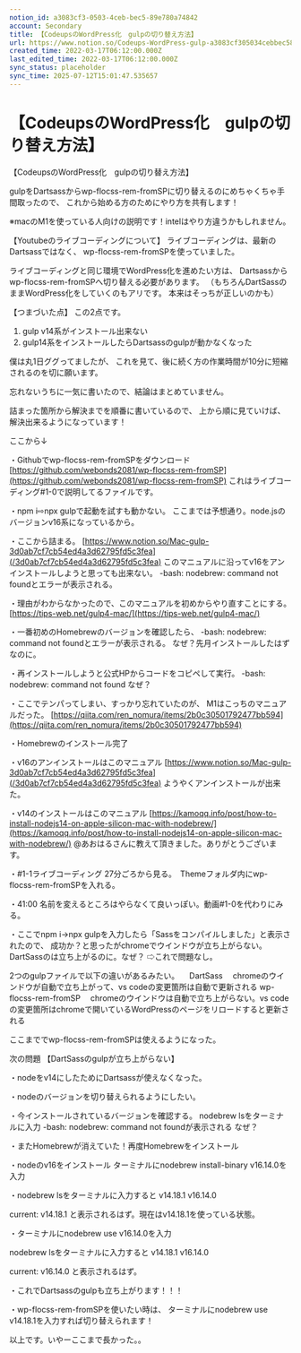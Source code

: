 ```yaml
---
notion_id: a3083cf3-0503-4ceb-bec5-89e780a74842
account: Secondary
title: 【CodeupsのWordPress化　gulpの切り替え方法】
url: https://www.notion.so/Codeups-WordPress-gulp-a3083cf305034cebbec589e780a74842
created_time: 2022-03-17T06:12:00.000Z
last_edited_time: 2022-03-17T06:12:00.000Z
sync_status: placeholder
sync_time: 2025-07-12T15:01:47.535657
---
```

# 【CodeupsのWordPress化　gulpの切り替え方法】

【CodeupsのWordPress化　gulpの切り替え方法】

gulpをDartsassからwp-flocss-rem-fromSPに切り替えるのにめちゃくちゃ手間取ったので、
これから始める方のためにやり方を共有します！

※macのM1を使っている人向けの説明です！intelはやり方違うかもしれません。

【Youtubeのライブコーディングについて】
ライブコーディングは、最新のDartsassではなく、
wp-flocss-rem-fromSPを使っていました。

ライブコーディングと同じ環境でWordPress化を進めたい方は、
Dartsassからwp-flocss-rem-fromSPへ切り替える必要があります。
（もちろんDartSassのままWordPress化をしていくのもアリです。
本来はそっちが正しいのかも）


【つまづいた点】
この2点です。
1. gulp v14系がインストール出来ない
2. gulp14系をインストールしたらDartsassのgulpが動かなくなった

僕は丸1日ググってましたが、
これを見て、後に続く方の作業時間が10分に短縮されるのを切に願います。

忘れないうちに一気に書いたので、結論はまとめていません。

詰まった箇所から解決までを順番に書いているので、
上から順に見ていけば、解決出来るようになっています！

ここから↓

・Githubでwp-flocss-rem-fromSPをダウンロード
[https://github.com/webonds2081/wp-flocss-rem-fromSP](https://github.com/webonds2081/wp-flocss-rem-fromSP)
これはライブコーディング#1-0で説明してるファイルです。

・npm i⇨npx gulpで起動を試すも動かない。
ここまでは予想通り。node.jsのバージョンv16系になっているから。

・ここから詰まる。
[https://www.notion.so/Mac-gulp-3d0ab7cf7cb54ed4a3d62795fd5c3fea](/3d0ab7cf7cb54ed4a3d62795fd5c3fea)
このマニュアルに沿ってv16をアンインストールしようと思っても出来ない。
-bash: nodebrew: command not foundとエラーが表示される。

・理由がわからなかったので、このマニュアルを初めからやり直すことにする。
[https://tips-web.net/gulp4-mac/](https://tips-web.net/gulp4-mac/)

・一番初めのHomebrewのバージョンを確認したら、
-bash: nodebrew: command not foundとエラーが表示される。
なぜ？先月インストールしたはずなのに。

・再インストールしようと公式HPからコードをコピペして実行。
-bash: nodebrew: command not found
なぜ？

・ここでテンパってしまい、すっかり忘れていたのが、
M1はこっちのマニュアルだった。
[https://qiita.com/ren_nomura/items/2b0c30501792477bb594](https://qiita.com/ren_nomura/items/2b0c30501792477bb594)

・Homebrewのインストール完了

・v16のアンインストールはこのマニュアル
[https://www.notion.so/Mac-gulp-3d0ab7cf7cb54ed4a3d62795fd5c3fea](/3d0ab7cf7cb54ed4a3d62795fd5c3fea)
ようやくアンインストールが出来た。


・v14のインストールはこのマニュアル
[https://kamoqq.info/post/how-to-install-nodejs14-on-apple-silicon-mac-with-nodebrew/](https://kamoqq.info/post/how-to-install-nodejs14-on-apple-silicon-mac-with-nodebrew/)
@あおはるさんに教えて頂きました。ありがとうございます。

・#1-1ライブコーディング
27分ごろから見る。　Themeフォルダ内にwp-flocss-rem-fromSPを入れる。

・41:00 名前を変えるところはやらなくて良いっぽい。動画#1-0を代わりにみる。

・ここでnpm i→npx gulpを入力したら「Sassをコンパイルしました」と表示されたので、
成功か？と思ったがchromeでウインドウが立ち上がらない。DartSassのは立ち上がるのに。なぜ？
⇨これで問題なし。

2つのgulpファイルで以下の違いがあるみたい。
　DartSass 　chromeのウインドウが自動で立ち上がって、vs codeの変更箇所は自動で更新される
   wp-flocss-rem-fromSP 　chromeのウインドウは自動で立ち上がらない。vs codeの変更箇所はchromeで開いているWordPressのページをリロードすると更新される

ここまででwp-flocss-rem-fromSPは使えるようになった。


次の問題
【DartSassのgulpが立ち上がらない】

・nodeをv14にしたためにDartsassが使えなくなった。

・nodeのバージョンを切り替えられるようにしたい。

・今インストールされているバージョンを確認する。
nodebrew lsをターミナルに入力
-bash: nodebrew: command not foundが表示される
なぜ？

・またHomebrewが消えていた！再度Homebrewをインストール

・nodeのv16をインストール
ターミナルにnodebrew install-binary v16.14.0を入力

・nodebrew lsをターミナルに入力すると
v14.18.1
v16.14.0

current: v14.18.1
と表示されるはず。現在はv14.18.1を使っている状態。

・ターミナルにnodebrew use v16.14.0を入力

nodebrew lsをターミナルに入力すると
v14.18.1
v16.14.0

current: v16.14.0
と表示されるはず。

・これでDartsassのgulpも立ち上がります！！！

・wp-flocss-rem-fromSPを使いたい時は、
ターミナルにnodebrew use v14.18.1を入力すれば切り替えられます！

以上です。いやーここまで長かった。。
